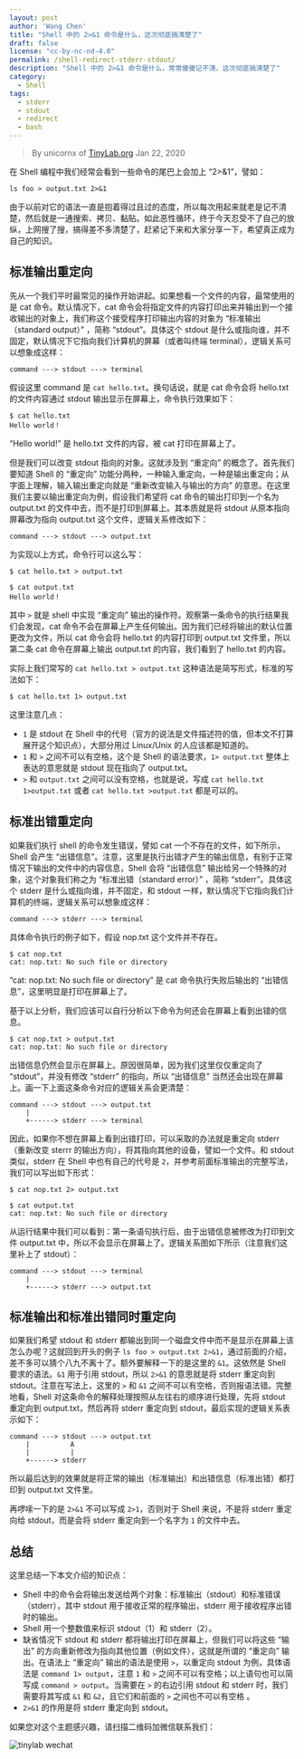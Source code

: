 ```yaml
---
layout: post
author: 'Wang Chen'
title: "Shell 中的 2>&1 命令是什么，这次彻底搞清楚了"
draft: false
license: "cc-by-nc-nd-4.0"
permalink: /shell-redirect-stderr-stdout/
description: "Shell 中的 2>&1 命令是什么，常常傻傻记不清，这次彻底搞清楚了"
category:
  - Shell
tags:
  - stderr
  - stdout
  - redirect
  - bash
---
```


> By unicornx of [TinyLab.org][1]
> Jan 22, 2020

在 Shell 编程中我们经常会看到一些命令的尾巴上会加上 “2>&1”，譬如：
```
ls foo > output.txt 2>&1
```
由于以前对它的语法一直是抱着得过且过的态度，所以每次用起来就老是记不清楚，然后就是一通搜索、拷贝、黏贴。如此恶性循环，终于今天忍受不了自己的放纵，上网搜了搜，搞得差不多清楚了，赶紧记下来和大家分享一下，希望真正成为自己的知识。


## 标准输出重定向

先从一个我们平时最常见的操作开始讲起。如果想看一个文件的内容，最常使用的是 cat 命令。默认情况下，cat 命令会将指定文件的内容打印出来并输出到一个接收输出的对象上，我们称这个接受程序打印输出内容的对象为 “标准输出（standard output）” ，简称 “stdout”。具体这个 stdout 是什么或指向谁，并不固定，默认情况下它指向我们计算机的屏幕（或者叫终端 terminal），逻辑关系可以想象成这样：

```
command ---> stdout ---> terminal
```

假设这里 command 是 `cat hello.txt`。换句话说，就是 cat 命令会将 hello.txt 的文件内容通过 stdout 输出显示在屏幕上，命令执行效果如下：

```
$ cat hello.txt
Hello world！
```

“Hello world!” 是 hello.txt 文件的内容，被 cat 打印在屏幕上了。

但是我们可以改变 stdout 指向的对象。这就涉及到 “重定向” 的概念了。首先我们要知道 Shell 的 “重定向” 功能分两种，一种输入重定向，一种是输出重定向；从字面上理解，输入输出重定向就是 “重新改变输入与输出的方向” 的意思。在这里我们主要以输出重定向为例，假设我们希望将 cat 命令的输出打印到一个名为 output.txt 的文件中去，而不是打印到屏幕上。其本质就是将 stdout 从原本指向屏幕改为指向 output.txt 这个文件，逻辑关系修改如下：

```
command ---> stdout ---> output.txt
```

为实现以上方式，命令行可以这么写：

```
$ cat hello.txt > output.txt

$ cat output.txt
Hello world！
```

其中 `>` 就是 shell 中实现 “重定向” 输出的操作符。观察第一条命令的执行结果我们会发现，cat 命令不会在屏幕上产生任何输出。因为我们已经将输出的默认位置更改为文件，所以 cat 命令会将 hello.txt 的内容打印到 output.txt 文件里，所以第二条 cat 命令在屏幕上输出 output.txt 的内容，我们看到了 hello.txt 的内容。


实际上我们常写的 `cat hello.txt > output.txt` 这种语法是简写形式，标准的写法如下：
```
$ cat hello.txt 1> output.txt
```

这里注意几点：
- `1` 是 stdout 在 Shell 中的代号（官方的说法是文件描述符的值，但本文不打算展开这个知识点），大部分用过 Linux/Unix 的人应该都是知道的。
- `1` 和 `>` 之间不可以有空格，这个是 Shell 的语法要求，`1> output.txt` 整体上表达的意思就是 stdout 现在指向了 output.txt。
- `>` 和 `output.txt` 之间可以没有空格，也就是说，写成 `cat hello.txt 1>output.txt` 或者 `cat hello.txt >output.txt` 都是可以的。

## 标准出错重定向

如果我们执行 shell 的命令发生错误，譬如 cat 一个不存在的文件，如下所示，Shell 会产生 “出错信息”。注意，这里是执行出错才产生的输出信息，有别于正常情况下输出的文件中的内容信息，Shell 会将 “出错信息” 输出给另一个特殊的对象，这个对象我们称之为 “标准出错（standard error）” ，简称 “stderr”。具体这个 stderr 是什么或指向谁，并不固定，和 stdout 一样，默认情况下它指向我们计算机的终端，逻辑关系可以想象成这样：

```
command ---> stderr ---> terminal
```

具体命令执行的例子如下，假设 nop.txt 这个文件并不存在。

```
$ cat nop.txt
cat: nop.txt: No such file or directory
```

“cat: nop.txt: No such file or directory” 是 cat 命令执行失败后输出的 “出错信息”，这里明显是打印在屏幕上了。

基于以上分析，我们应该可以自行分析以下命令为何还会在屏幕上看到出错的信息。

```
$ cat nop.txt > output.txt
cat: nop.txt: No such file or directory
```

出错信息仍然会显示在屏幕上。原因很简单，因为我们这里仅仅重定向了 “stdout”，并没有修改 “stderr” 的指向，所以 “出错信息” 当然还会出现在屏幕上。画一下上面这条命令对应的逻辑关系会更清楚：

```
command ---> stdout ---> output.txt
    |
    +------> stderr ---> terminal
```

因此，如果你不想在屏幕上看到出错打印，可以采取的办法就是重定向 stderr（重新改变 sterrr 的输出方向），将其指向其他的设备，譬如一个文件。和 stdout 类似，stderr 在 Shell 中也有自己的代号是 `2`，并参考前面标准输出的完整写法，我们可以写出如下形式：

```
$ cat nop.txt 2> output.txt

$ cat output.txt
cat: nop.txt: No such file or directory
```

从运行结果中我们可以看到：第一条语句执行后，由于出错信息被修改为打印到文件 output.txt 中，所以不会显示在屏幕上了。逻辑关系图如下所示（注意我们这里补上了 stdout）：

```
command ---> stdout ---> terminal
    |
    +------> stderr ---> output.txt
```

## 标准输出和标准出错同时重定向

如果我们希望 stdout 和 stderr 都输出到同一个磁盘文件中而不是显示在屏幕上该怎么办呢？这就回到开头的例子 `ls foo > output.txt 2>&1`，通过前面的介绍，差不多可以猜个八九不离十了。额外要解释一下的是这里的 `&1`。这依然是 Shell 要求的语法。`&1` 用于引用 stdout，所以 `2>&1` 的意思就是将 stderr 重定向到 stdout。注意在写法上，这里的 `>` 和 `&1` 之间不可以有空格，否则报语法错。完整地看，Shell 对这条命令的解释处理按照从左往右的顺序进行处理，先将 stdout 重定向到 output.txt，然后再将 stderr 重定向到 stdout，最后实现的逻辑关系表示如下：

```
command ---> stdout ---> output.txt
    |          A
    |          |
    +------> stderr 
```  

所以最后达到的效果就是将正常的输出（标准输出）和出错信息（标准出错）都打印到 output.txt 文件里。

再啰嗦一下的是 `2>&1` 不可以写成 `2>1`，否则对于 Shell 来说，不是将 stderr 重定向给 stdout，而是会将 stderr 重定向到一个名字为 `1` 的文件中去。

## 总结

这里总结一下本文介绍的知识点：

- Shell 中的命令会将输出发送给两个对象：标准输出（stdout）和标准错误（stderr），其中 stdout 用于接收正常的程序输出，stderr 用于接收程序出错时的输出。
- Shell 用一个整数值来标识 stdout（1）和 stderr（2）。
- 缺省情况下 stdout 和 stderr 都将输出打印在屏幕上，但我们可以将这些 “输出” 的方向重新修改为指向其他位置（例如文件），这就是所谓的 “重定向” 输出。在语法上 “重定向” 输出的语法是使用 `>`，以重定向 stdout 为例，具体语法是 `command 1> output`，注意 `1` 和 `>` 之间不可以有空格；以上语句也可以简写成 `command > output`。当需要在 `>` 的右边引用 stdout 和 stderr 时，我们需要将其写成 `&1` 和 `&2`，且它们和前面的 `>` 之间也不可以有空格 。
- `2>&1` 的作用是将 stderr 重定向到 stdout。

如果您对这个主题感兴趣，请扫描二维码加微信联系我们：

![tinylab wechat](/images/wechat/tinylab.jpg)

[1]: https://tinylab.org
